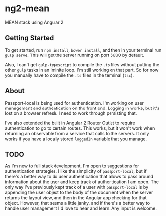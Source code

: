 # ng2-mean
MEAN stack using Angular 2

## Getting Started
To get started, run `npm install`, `bower install`, and then in your terminal run `gulp serve`. This will get the server running on port 3000 by default.

Also, I can't get `gulp-typescript` to compile the `.ts` files without putting the other `gulp` tasks in an infinite loop. I'm still working on that part. So for now you manually have to compile the `.ts` files in the terminal (`tsc`).


## About
Passport-local is being used for authentication. I'm working on user management and authentication on the front end. Logging in works, but it's lost on a browser refresh. I need to work through persisting that.

I've also extended the built in Angular 2 Router Outlet to require authentication to go to certain routes. This works, but it won't work when returning an observable from a service that calls to the servers. It only works if you have a locally stored `loggedIn` variable that you manage.

## TODO
As I'm new to full stack development, I'm open to suggestions for authentication strategies. I like the simplicity of `passport-local`, but if there's a better way to do user authentication that allows to pass around information about the user and keep track of authentication I am open. The only way I've previously kept track of a user with `passport-local` is by appending the user object to the body of the document when the server returns the layout view, and then in the Angular app checking for that object. However, that seems a little janky, and if there's a better way to handle user management I'd love to hear and learn. Any input is welcome.
